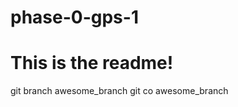 phase-0-gps-1
=============

This is the readme!
=======

git branch awesome_branch
git co awesome_branch

